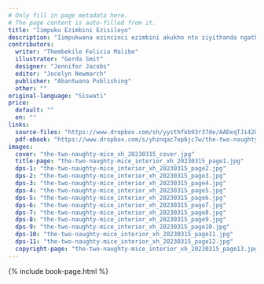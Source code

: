 ```yaml
---
# Only fill in page metadata here.
# The page content is auto-filled from it.
title: "Iimpuku Ezimbini Ezisileyo"
description: "Iimpukwana ezincinci ezimbini akukho nto ziyithanda ngathi kukuzifaka enkathazweni. Yintoni enye eziza kuyenza ngoku?"
contributors:
  writer: "Thembekile Felicia Malibe"
  illustrator: "Gerda Smit"
  designer: "Jennifer Jacobs"
  editor: "Jocelyn Newmarch"
  publisher: "Abantwana Publishing"
  other: ""
original-language: "Siswati"
price:
  default: ""
  en: ""
links:
  source-files: "https://www.dropbox.com/sh/yysthfkb93r37de/AADxqTJi4285WTKWpWRua0Pda?dl=0"
  pdf-ebook: "https://www.dropbox.com/s/yhznqac7ep6jc7w/the-two-naughty-mice_xh_20230315.pdf?dl=0"
images:
  cover: "the-two-naughty-mice_xh_20230315_cover.jpg"
  title-page: "the-two-naughty-mice_interior_xh_20230315_page1.jpg"
  dps-1: "the-two-naughty-mice_interior_xh_20230315_page2.jpg"
  dps-2: "the-two-naughty-mice_interior_xh_20230315_page3.jpg"
  dps-3: "the-two-naughty-mice_interior_xh_20230315_page4.jpg"
  dps-4: "the-two-naughty-mice_interior_xh_20230315_page5.jpg"
  dps-5: "the-two-naughty-mice_interior_xh_20230315_page6.jpg"
  dps-6: "the-two-naughty-mice_interior_xh_20230315_page7.jpg"
  dps-7: "the-two-naughty-mice_interior_xh_20230315_page8.jpg"
  dps-8: "the-two-naughty-mice_interior_xh_20230315_page9.jpg"
  dps-9: "the-two-naughty-mice_interior_xh_20230315_page10.jpg"
  dps-10: "the-two-naughty-mice_interior_xh_20230315_page11.jpg"
  dps-11: "the-two-naughty-mice_interior_xh_20230315_page12.jpg"
  copyright-page: "the-two-naughty-mice_interior_xh_20230315_page13.jpg"
---
```


{% include book-page.html %}

